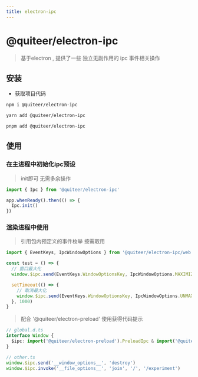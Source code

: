 ```yaml
---
title: electron-ipc
---
```


# @quiteer/electron-ipc


> 基于electron , 提供了一些 独立无副作用的 ipc 事件相关操作

## 安装

- 获取项目代码

```bash
npm i @quiteer/electron-ipc
```
```bash
yarn add @quiteer/electron-ipc
```
```bash
pnpm add @quiteer/electron-ipc
```

## 使用

### 在主进程中初始化ipc预设
> init即可 无需多余操作

```js
import { Ipc } from '@quiteer/electron-ipc'

app.whenReady().then(() => {
  Ipc.init()
})
```

### 渲染进程中使用
> 引用包内预定义的事件枚举  按需取用

```js
import { EventKeys, IpcWindowOptions } from '@quiteer/electron-ipc/web'

const test = () => {
  // 窗口最大化
  window.$ipc.send(EventKeys.WindowOptionsKey, IpcWindowOptions.MAXIMIZE)

  setTimeout(() => {
    // 取消最大化
    window.$ipc.send(EventKeys.WindowOptionsKey, IpcWindowOptions.UNMAXIMIZE)
  }, 1000)
}
```

> 配合  '@quiteer/electron-preload' 使用获得代码提示

```ts
// global.d.ts
interface Window {
  $ipc: import('@quiteer/electron-preload').PreloadIpc & import('@quiteer/electron-ipc/web').ExpandPreloadIpc
}

// other.ts
window.$ipc.send('__window_options__', 'destroy')
window.$ipc.invoke('__file_options__', 'join', '/', '/experiment')
```


